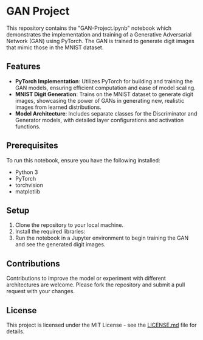 # GAN Project

This repository contains the "GAN-Project.ipynb" notebook which demonstrates the implementation and training of a Generative Adversarial Network (GAN) using PyTorch. The GAN is trained to generate digit images that mimic those in the MNIST dataset.

## Features

- **PyTorch Implementation**: Utilizes PyTorch for building and training the GAN models, ensuring efficient computation and ease of model scaling.
- **MNIST Digit Generation**: Trains on the MNIST dataset to generate digit images, showcasing the power of GANs in generating new, realistic images from learned distributions.
- **Model Architecture**: Includes separate classes for the Discriminator and Generator models, with detailed layer configurations and activation functions.

## Prerequisites

To run this notebook, ensure you have the following installed:
- Python 3
- PyTorch
- torchvision
- matplotlib

## Setup

1. Clone the repository to your local machine.
2. Install the required libraries:
3. Run the notebook in a Jupyter environment to begin training the GAN and see the generated digit images.

## Contributions

Contributions to improve the model or experiment with different architectures are welcome. Please fork the repository and submit a pull request with your changes.

## License

This project is licensed under the MIT License - see the [LICENSE.md](LICENSE.md) file for details.
